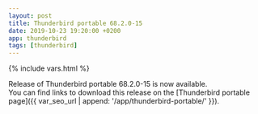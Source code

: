 ```yaml
---
layout: post
title: Thunderbird portable 68.2.0-15
date: 2019-10-23 19:20:00 +0200
app: thunderbird
tags: [thunderbird]
---
```

{% include vars.html %}

Release of Thunderbird portable 68.2.0-15 is now available.<br />
You can find links to download this release on the [Thunderbird portable page]({{ var_seo_url | append: '/app/thunderbird-portable/' }}).